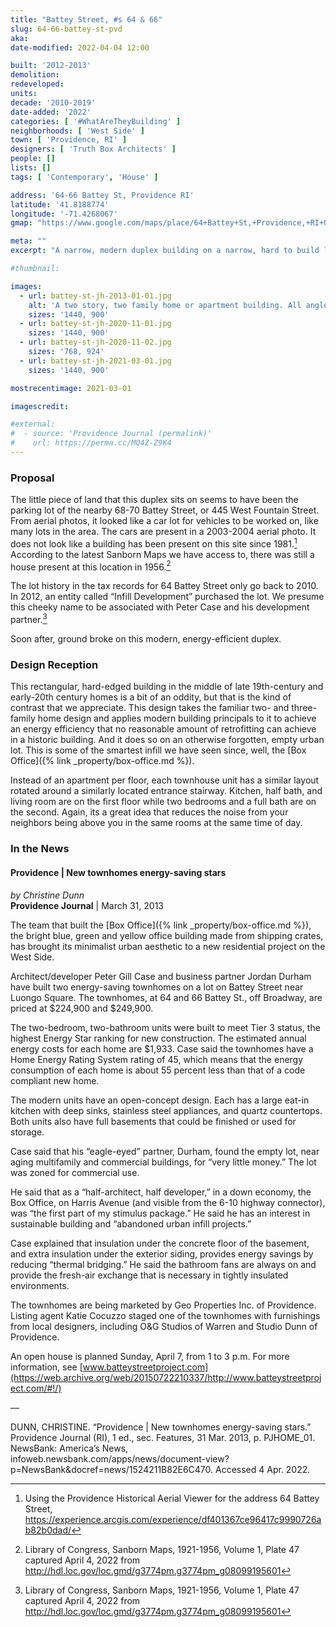 ```yaml
---
title: "Battey Street, #s 64 & 66"
slug: 64-66-battey-st-pvd
aka:
date-modified: 2022-04-04 12:00

built: '2012-2013'
demolition:
redeveloped:
units:
decade: '2010-2019'
date-added: '2022'
categories: [ '#WhatAreTheyBuilding' ]
neighborhoods: [ 'West Side' ]
town: [ 'Providence, RI' ]
designers: [ 'Truth Box Architects' ]
people: []
lists: []
tags: [ 'Contemporary', 'House' ]

address: '64-66 Battey St, Providence RI'
latitude: '41.8188774'
longitude: '-71.4268067'
gmap: "https://www.google.com/maps/place/64+Battey+St,+Providence,+RI+02903/@41.8188774,-71.4268067,17z/data=!3m1!4b1!4m5!3m4!1s0x89e445747b1d8e21:0x380b7a46443dd0e3!8m2!3d41.8188734!4d-71.424618"

meta: ""
excerpt: "A narrow, modern duplex building on a narrow, hard to build lot introduces hard angles to a residential neighborhood"

#thumbnail:

images:
  - url: battey-st-jh-2013-01-01.jpg
    alt: 'A two story, two family home or apartment building. All angles are rectangular to fit a narrow lot. The structure has a flat roof and therefore looks like a stack of cardboard boxes.'
    sizes: '1440, 900'
  - url: battey-st-jh-2020-11-01.jpg
    sizes: '1440, 900'
  - url: battey-st-jh-2020-11-02.jpg
    sizes: '768, 924'
  - url: battey-st-jh-2021-03-01.jpg
    sizes: '1440, 900'

mostrecentimage: 2021-03-01

imagescredit:

#external:
#  - source: 'Providence Journal (permalink)'
#    url: https://perma.cc/MQ4Z-Z9K4
---
```


### Proposal

The little piece of land that this duplex sits on seems to have been the parking lot of the nearby 68-70 Battey Street, or 445 West Fountain Street. From aerial photos, it looked like a car lot for vehicles to be worked on, like many lots in the area. The cars are present in a 2003-2004 aerial photo. It does not look like a building has been present on this site since 1981.[^1] According to the latest Sanborn Maps we have access to, there was still a house present at this location in 1956.[^2]

[^1]: Using the Providence Historical Aerial Viewer for the address 64 Battey Street, https://experience.arcgis.com/experience/df401367ce96417c9990726ab82b0dad/

[^2]: Library of Congress, Sanborn Maps, 1921-1956, Volume 1, Plate 47 captured April 4, 2022 from http://hdl.loc.gov/loc.gmd/g3774pm.g3774pm_g08099195601

The lot history in the tax records for 64 Battey Street only go back to 2010. In 2012, an entity called “Infill Development” purchased the lot. We presume this cheeky name to be associated with Peter Case and his development partner.[^2] 

[^2]: Captured April 4, 2022 from https://gis.vgsi.com/ProvidenceRI/Parcel.aspx?pid=1227

Soon after, ground broke on this modern, energy-efficient duplex. 


### Design Reception

This rectangular, hard-edged building in the middle of late 19th-century and early-20th century homes is a bit of an oddity, but that is the kind of contrast that we appreciate. This design takes the familiar two- and three-family home design and applies modern building principals to it to achieve an energy efficiency that no reasonable amount of retrofitting can achieve in a historic building. And it does so on an otherwise forgotten, empty urban lot. This is some of the smartest infill we have seen since, well, the [Box Office]({% link _property/box-office.md %}). 

Instead of an apartment per floor, each townhouse unit has a similar layout rotated around a similarly located entrance stairway. Kitchen, half bath, and living room are on the first floor while two bedrooms and a full bath are on the second. Again, its a great idea that reduces the noise from your neighbors being above you in the same rooms at the same time of day. 


### In the News

#### Providence | New townhomes energy-saving stars

_by Christine Dunn_  
**Providence Journal** | March 31, 2013 

The team that built the [Box Office]({% link _property/box-office.md %}), the bright blue, green and yellow office building made from shipping crates, has brought its minimalist urban aesthetic to a new residential project on the West Side.

Architect/developer Peter Gill Case and business partner Jordan Durham have built two energy-saving townhomes on a lot on Battey Street near Luongo Square. The townhomes, at 64 and 66 Battey St., off Broadway, are priced at $224,900 and $249,900.

The two-bedroom, two-bathroom units were built to meet Tier 3 status, the highest Energy Star ranking for new construction. The estimated annual energy costs for each home are $1,933. Case said the townhomes have a Home Energy Rating System rating of 45, which means that the energy consumption of each home is about 55 percent less than that of a code compliant new home.

The modern units have an open-concept design. Each has a large eat-in kitchen with deep sinks, stainless steel appliances, and quartz countertops. Both units also have full basements that could be finished or used for storage.

Case said that his “eagle-eyed” partner, Durham, found the empty lot, near aging multifamily and commercial buildings, for “very little money.” The lot was zoned for commercial use.

He said that as a “half-architect, half developer,” in a down economy, the Box Office, on Harris Avenue (and visible from the 6-10 highway connector), was “the first part of my stimulus package.” He said he has an interest in sustainable building and “abandoned urban infill projects.”

Case explained that insulation under the concrete floor of the basement, and extra insulation under the exterior siding, provides energy savings by reducing “thermal bridging.” He said the bathroom fans are always on and provide the fresh-air exchange that is necessary in tightly insulated environments.

The townhomes are being marketed by Geo Properties Inc. of Providence. Listing agent Katie Cocuzzo staged one of the townhomes with furnishings from local designers, including O&G Studios of Warren and Studio Dunn of Providence.

An open house is planned Sunday, April 7, from 1 to 3 p.m. For more information, see [www.batteystreetproject.com](https://web.archive.org/web/20150722210337/http://www.batteystreetproject.com/#!/)

—

DUNN, CHRISTINE. “Providence \| New townhomes energy-saving stars.” Providence Journal (RI), 1 ed., sec. Features, 31 Mar. 2013, p. PJHOME_01. NewsBank: America’s News, infoweb.newsbank.com/apps/news/document-view?p=NewsBank&docref=news/1524211B82E6C470. Accessed 4 Apr. 2022.
